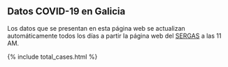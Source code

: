 ## Datos COVID-19 en Galicia

Los datos que se presentan en esta página web se actualizan automáticamente todos los días a partir la página web del [SERGAS](https://coronavirus.sergas.es/datos/#/gl-ES/galicia) a las 11 AM.

{% include total_cases.html %}
